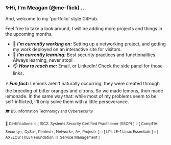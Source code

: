 ### ✨Hi, I'm Meagan (@me-flick) ... 

And, welcome to my 'portfolio' style GitHub. 

Feel free to take a look around, I will be adding more projects and things in the upcoming months.

- 🔭 ***I’m currently working on:*** Setting up a networking project, and getting my work deployed on an interactive site for visitors.
- 🌱 ***I’m currently learning:*** Best security practices and functionalities. Always learning, never stop! 
- 📫 ***How to reach me:*** Email, or LinkedIn! Check the side panel for those links.

⚡ ***Fun fact:*** Lemons aren't naturally occurring, they were created through the breeding of bitter oranges and citrons. So we made lemons, then made lemonade. In the same way that: while most of my problems seem to be self-inflicted, I'll only solve them with a little perseverance.

<sub> 🎓 BS. Information Technology and Cybersecurity</sub>

<sub> 📜 Certifications: ◽ [ ISC2: Systems Security Certified Practitioner (SSCP) ]</sub>
<sub> ◽ [ CompTIA: Security+, CySa+, Pentest+, Network+, A+, Project+ ]</sub>
<sub> ◽ [ LPI: LE-1 Linux Essentials ]</sub> 
<sub> ◽ [ AXELOS: ITILv4 Foundation, IT Service Management ]</sub>


